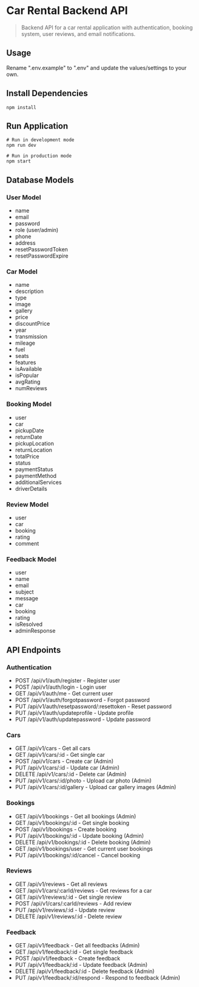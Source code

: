 # Car Rental Backend API

> Backend API for a car rental application with authentication, booking system, user reviews, and email notifications.

## Usage

Rename ".env.example" to ".env" and update the values/settings to your own.

## Install Dependencies

```
npm install
```

## Run Application

```
# Run in development mode
npm run dev

# Run in production mode
npm start
```

## Database Models

### User Model

- name
- email
- password
- role (user/admin)
- phone
- address
- resetPasswordToken
- resetPasswordExpire

### Car Model

- name
- description
- type
- image
- gallery
- price
- discountPrice
- year
- transmission
- mileage
- fuel
- seats
- features
- isAvailable
- isPopular
- avgRating
- numReviews

### Booking Model

- user
- car
- pickupDate
- returnDate
- pickupLocation
- returnLocation
- totalPrice
- status
- paymentStatus
- paymentMethod
- additionalServices
- driverDetails

### Review Model

- user
- car
- booking
- rating
- comment

### Feedback Model

- user
- name
- email
- subject
- message
- car
- booking
- rating
- isResolved
- adminResponse

## API Endpoints

### Authentication

- POST /api/v1/auth/register - Register user
- POST /api/v1/auth/login - Login user
- GET /api/v1/auth/me - Get current user
- POST /api/v1/auth/forgotpassword - Forgot password
- PUT /api/v1/auth/resetpassword/:resettoken - Reset password
- PUT /api/v1/auth/updateprofile - Update profile
- PUT /api/v1/auth/updatepassword - Update password

### Cars

- GET /api/v1/cars - Get all cars
- GET /api/v1/cars/:id - Get single car
- POST /api/v1/cars - Create car (Admin)
- PUT /api/v1/cars/:id - Update car (Admin)
- DELETE /api/v1/cars/:id - Delete car (Admin)
- PUT /api/v1/cars/:id/photo - Upload car photo (Admin)
- PUT /api/v1/cars/:id/gallery - Upload car gallery images (Admin)

### Bookings

- GET /api/v1/bookings - Get all bookings (Admin)
- GET /api/v1/bookings/:id - Get single booking
- POST /api/v1/bookings - Create booking
- PUT /api/v1/bookings/:id - Update booking (Admin)
- DELETE /api/v1/bookings/:id - Delete booking (Admin)
- GET /api/v1/bookings/user - Get current user bookings
- PUT /api/v1/bookings/:id/cancel - Cancel booking

### Reviews

- GET /api/v1/reviews - Get all reviews
- GET /api/v1/cars/:carId/reviews - Get reviews for a car
- GET /api/v1/reviews/:id - Get single review
- POST /api/v1/cars/:carId/reviews - Add review
- PUT /api/v1/reviews/:id - Update review
- DELETE /api/v1/reviews/:id - Delete review

### Feedback

- GET /api/v1/feedback - Get all feedbacks (Admin)
- GET /api/v1/feedback/:id - Get single feedback
- POST /api/v1/feedback - Create feedback
- PUT /api/v1/feedback/:id - Update feedback (Admin)
- DELETE /api/v1/feedback/:id - Delete feedback (Admin)
- PUT /api/v1/feedback/:id/respond - Respond to feedback (Admin)
